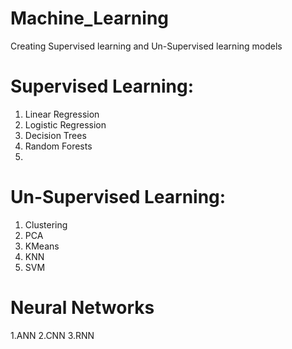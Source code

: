 # Machine_Learning
Creating Supervised learning and Un-Supervised learning models 

# Supervised Learning:

1. Linear Regression
2. Logistic Regression
3. Decision Trees
4. Random Forests
5. 



# Un-Supervised Learning:

1. Clustering
2. PCA
3. KMeans
4. KNN
5. SVM


# Neural Networks

1.ANN
2.CNN
3.RNN
